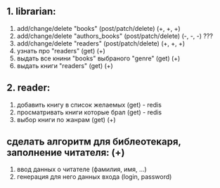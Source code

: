 ## 1. librarian:
1) add/change/delete "books" (post/patch/delete) (+, +, +)
2) add/change/delete "authors_books" (post/patch/delete) (-, -, -) ???
3) add/change/delete "readers" (post/patch/delete) (+, +, +)
4) узнать про "readers" (get) (+)
5) выдать все книни "books" выбраного "genre" (get) (+)
6) выдать книги "readers" (get) (+)

## 2. reader:
1) добавить книгу в список желаемых (get) - redis
2) просматривать книги которые брал (get) - redis
3) выбор книги по жанрам (get) (+)



## сделать алгоритм для библеотекаря, заполнение читателя: (+)
1) ввод данных о читателе (фамилия, имя, ...)
2) генерация для него данных входа (login, password)